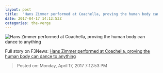 ```yaml
---
layout: post
title:  "Hans Zimmer performed at Coachella, proving the human body can dance to anything"
date: 2017-04-17 14:12:53Z
categories: the-verge
---
```


![Hans Zimmer performed at Coachella, proving the human body can dance to anything](https://cdn0.vox-cdn.com/thumbor/hOvPvoTbJ0rMrNtCJLmJdXG32ZM=/0x0:1257x707/1600x900/cdn0.vox-cdn.com/uploads/chorus_image/image/54293133/Screen_Shot_2017_04_17_at_9.48.07_AM.0.png)




Full story on F3News: [Hans Zimmer performed at Coachella, proving the human body can dance to anything](http://www.f3nws.com/n/vvWM3E)

> Posted on: Monday, April 17, 2017 7:12:53 PM
